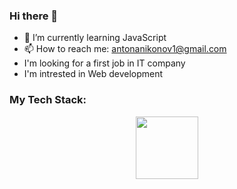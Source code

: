 ### Hi there 👋

- 🌱 I’m currently learning JavaScript
- 📫 How to reach me: antonanikonov1@gmail.com
- I'm looking for a first job in IT company
- I'm intrested in Web development

### My Tech Stack:

<div id="header" align="center">
  <img src="[https://media.giphy.com/media/M9gbBd9nbDrOTu1Mqx/giphy.gif](https://media.giphy.com/media/juua9i2c2fA0AIp2iq/giphy.gif)https://media.giphy.com/media/juua9i2c2fA0AIp2iq/giphy.gif" width="100"/>
</div>
